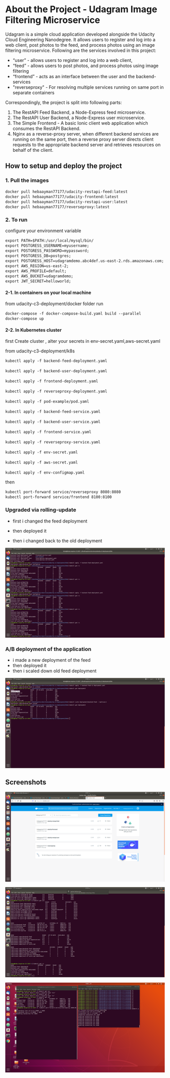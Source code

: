 # About the Project - Udagram Image Filtering Microservice
Udagram is a simple cloud application developed alongside the Udacity Cloud Engineering Nanodegree. It allows users to register and log into a web client, post photos to the feed, and process photos using an image filtering microservice. Following are the services involved in this project:

* “user” - allows users to register and log into a web client,
* “feed” - allows users to post photos, and process photos using image filtering
* “frontend” - acts as an interface between the user and the backend-services
* "reverseproxy" - For resolving multiple services running on same port in separate containers

Correspondingly, the project is split into following parts:
1. The RestAPI Feed Backend, a Node-Express feed microservice.
1. The RestAPI User Backend, a Node-Express user microservice.
1. The Simple Frontend - A basic Ionic client web application which consumes the RestAPI Backend.
1. Nginx as a reverse-proxy server, when different backend services are running on the same port, then a reverse proxy server directs client requests to the appropriate backend server and retrieves resources on behalf of the client.  


##  How to setup and deploy the project


### 1. Pull the images
```
docker pull hebaayman77177/udacity-restapi-feed:latest
docker pull hebaayman77177/udacity-frontend:latest
docker pull hebaayman77177/udacity-restapi-user:latest
docker pull hebaayman77177/reverseproxy:latest
```
### 2. To run

configure your environment variable
```
export PATH=$PATH:/usr/local/mysql/bin/
export POSTGRESS_USERNAME=myusername;
export POSTGRESS_PASSWORD=mypassword;
export POSTGRESS_DB=postgres;
export POSTGRESS_HOST=udagramdemo.abc4def.us-east-2.rds.amazonaws.com;
export AWS_REGION=us-east-2;
export AWS_PROFILE=default;
export AWS_BUCKET=udagramdemo;
export JWT_SECRET=helloworld;
```

#### 2-1. In containers on your local machine
from udacity-c3-deployment/docker folder run
```
docker-compose -f docker-compose-build.yaml build --parallel
docker-compose up
```

#### 2-2. In Kubernetes cluster
first Create cluster ,
alter your secrets in env-secret.yaml,aws-secret.yaml

from udacity-c3-deployment/k8s

```
kubectl apply -f backend-feed-deployment.yaml

kubectl apply -f backend-user-deployment.yaml

kubectl apply -f frontend-deployment.yaml

kubectl apply -f reverseproxy-deployment.yaml

kubectl apply -f pod-example/pod.yaml

kubectl apply -f backend-feed-service.yaml

kubectl apply -f backend-user-service.yaml

kubectl apply -f frontend-service.yaml

kubectl apply -f reverseproxy-service.yaml

kubectl apply -f env-secret.yaml

kubectl apply -f aws-secret.yaml

kubectl apply -f env-configmap.yaml

```
then

```
kubectl port-forward service/reverseproxy 8080:8080
kubectl port-forward service/frontend 8100:8100

```
 ### Upgraded via rolling-update
- first i changed the feed deployment

- then deployed it
- then i changed back to the old deployment

<img src="./screenshots/rolling.png"><img>

 ### A/B deployment of the application
 - i made a new deployment of the feed
 - then deployed it
 - then i scaled down old feed deployment


 <img src="./screenshots/ab.png"><img>









## Screenshots
</n>



 <img src="./screenshots/hub.png"><img>

  <img src="./screenshots/all.png"><img>

  <img src="./screenshots/cluster.png"><img>
